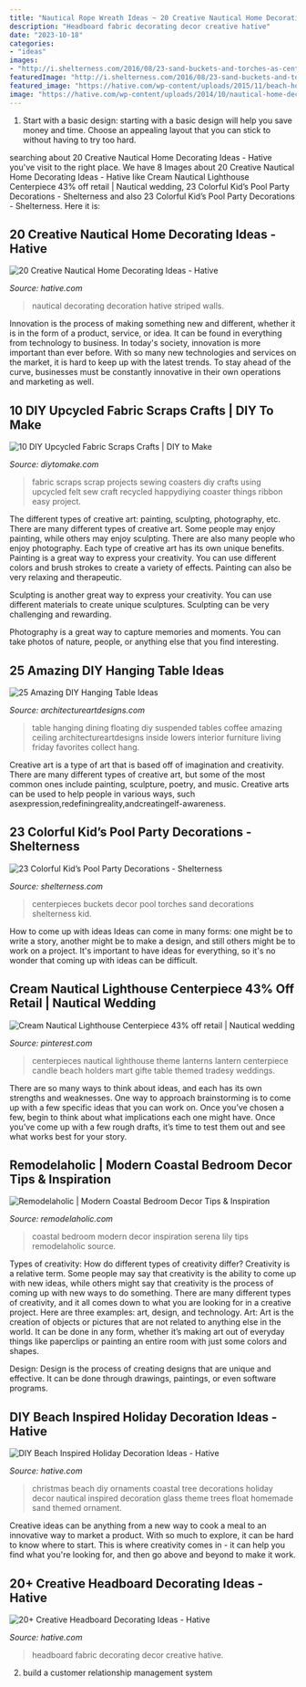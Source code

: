 ```yaml
---
title: "Nautical Rope Wreath Ideas ~ 20 Creative Nautical Home Decorating Ideas"
description: "Headboard fabric decorating decor creative hative"
date: "2023-10-18"
categories:
- "ideas"
images:
- "http://i.shelterness.com/2016/08/23-sand-buckets-and-torches-as-centerpieces-and-decor.jpg"
featuredImage: "http://i.shelterness.com/2016/08/23-sand-buckets-and-torches-as-centerpieces-and-decor.jpg"
featured_image: "https://hative.com/wp-content/uploads/2015/11/beach-holiday-decorations/7-diy-beach-inspired-holiday-decoration-ideas.jpg"
image: "https://hative.com/wp-content/uploads/2014/10/nautical-home-decorating-ideas/17-striped-walls.jpg"
---
```



1. Start with a basic design: starting with a basic design will help you save money and time. Choose an appealing layout that you can stick to without having to try too hard.

	

		
searching about 20 Creative Nautical Home Decorating Ideas - Hative you've visit to the right place. We have 8 Images about 20 Creative Nautical Home Decorating Ideas - Hative like Cream Nautical Lighthouse Centerpiece 43% off retail | Nautical wedding, 23 Colorful Kid’s Pool Party Decorations - Shelterness and also 23 Colorful Kid’s Pool Party Decorations - Shelterness. Here it is:
		
    
## 20 Creative Nautical Home Decorating Ideas - Hative

<img loading=lazy src="https://hative.com/wp-content/uploads/2014/10/nautical-home-decorating-ideas/17-striped-walls.jpg" onerror="this.onerror=null;this.src='https://tse3.mm.bing.net/th?id=OIP.Fjj6hJK9z2WwNBK1MxgvLgHaLZ&amp;pid=15.1';" alt="20 Creative Nautical Home Decorating Ideas - Hative">

_Source: hative.com_

>nautical decorating decoration hative striped walls. 

	

Innovation is the process of making something new and different, whether it is in the form of a product, service, or idea. It can be found in everything from technology to business. In today's society, innovation is more important than ever before. With so many new technologies and services on the market, it is hard to keep up with the latest trends. To stay ahead of the curve, businesses must be constantly innovative in their own operations and marketing as well.

    
## 10 DIY Upcycled Fabric Scraps Crafts | DIY To Make

<img loading=lazy src="http://www.diytomake.com/wp-content/uploads/2016/01/ribbon-scraps.jpg" onerror="this.onerror=null;this.src='https://tse1.mm.bing.net/th?id=OIP.3bMckHt1MUJaqGv5r1arrAHaLH&amp;pid=15.1';" alt="10 DIY Upcycled Fabric Scraps Crafts | DIY to Make">

_Source: diytomake.com_

>fabric scraps scrap projects sewing coasters diy crafts using upcycled felt sew craft recycled happydiying coaster things ribbon easy project. 

	

The different types of creative art: painting, sculpting, photography, etc.
There are many different types of creative art. Some people may enjoy painting, while others may enjoy sculpting. There are also many people who enjoy photography. Each type of creative art has its own unique benefits.
Painting is a great way to express your creativity. You can use different colors and brush strokes to create a variety of effects. Painting can also be very relaxing and therapeutic.

Sculpting is another great way to express your creativity. You can use different materials to create unique sculptures. Sculpting can be very challenging and rewarding.

Photography is a great way to capture memories and moments. You can take photos of nature, people, or anything else that you find interesting.

    
## 25 Amazing DIY Hanging Table Ideas

<img loading=lazy src="http://www.architectureartdesigns.com/wp-content/uploads/2013/09/2012.jpg" onerror="this.onerror=null;this.src='https://tse4.mm.bing.net/th?id=OIP.hwfHDg9o4eLt5q3as4MdiQHaLL&amp;pid=15.1';" alt="25 Amazing DIY Hanging Table Ideas">

_Source: architectureartdesigns.com_

>table hanging dining floating diy suspended tables coffee amazing ceiling architectureartdesigns inside lowers interior furniture living friday favorites collect hang. 

	

Creative art is a type of art that is based off of imagination and creativity. There are many different types of creative art, but some of the most common ones include painting, sculpture, poetry, and music. Creative arts can be used to help people in various ways, such asexpression,redefiningreality,andcreatingelf-awareness.

    
## 23 Colorful Kid’s Pool Party Decorations - Shelterness

<img loading=lazy src="http://i.shelterness.com/2016/08/23-sand-buckets-and-torches-as-centerpieces-and-decor.jpg" onerror="this.onerror=null;this.src='https://tse2.mm.bing.net/th?id=OIP.VCydzvejtamXauXJbnaZVAAAAA&amp;pid=15.1';" alt="23 Colorful Kid’s Pool Party Decorations - Shelterness">

_Source: shelterness.com_

>centerpieces buckets decor pool torches sand decorations shelterness kid. 

	

How to come up with ideas
Ideas can come in many forms: one might be to write a story, another might be to make a design, and still others might be to work on a project. It's important to have ideas for everything, so it's no wonder that coming up with ideas can be difficult.

    
## Cream Nautical Lighthouse Centerpiece 43% Off Retail | Nautical Wedding

<img loading=lazy src="https://i.pinimg.com/originals/29/84/a3/2984a32fd286db454fe6d8d1491ff5dd.jpg" onerror="this.onerror=null;this.src='https://tse3.mm.bing.net/th?id=OIP.dZpq_X_7k2youlKDwzgv_gHaKw&amp;pid=15.1';" alt="Cream Nautical Lighthouse Centerpiece 43% off retail | Nautical wedding">

_Source: pinterest.com_

>centerpieces nautical lighthouse theme lanterns lantern centerpiece candle beach holders mart gifte table themed tradesy weddings. 

	

There are so many ways to think about ideas, and each has its own strengths and weaknesses. One way to approach brainstorming is to come up with a few specific ideas that you can work on. Once you’ve chosen a few, begin to think about what implications each one might have. Once you’ve come up with a few rough drafts, it’s time to test them out and see what works best for your story.

    
## Remodelaholic | Modern Coastal Bedroom Decor Tips &amp; Inspiration

<img loading=lazy src="https://www.remodelaholic.com/wp-content/uploads/2016/10/coastal-inspiration-6.jpg" onerror="this.onerror=null;this.src='https://tse3.mm.bing.net/th?id=OIP.Q6R_f8RJ4YYIa5OTiI6hYgHaJQ&amp;pid=15.1';" alt="Remodelaholic | Modern Coastal Bedroom Decor Tips &amp; Inspiration">

_Source: remodelaholic.com_

>coastal bedroom modern decor inspiration serena lily tips remodelaholic source. 

	

Types of creativity: How do different types of creativity differ?
Creativity is a relative term. Some people may say that creativity is the ability to come up with new ideas, while others might say that creativity is the process of coming up with new ways to do something. There are many different types of creativity, and it all comes down to what you are looking for in a creative project. Here are three examples: art, design, and technology.
Art: Art is the creation of objects or pictures that are not related to anything else in the world. It can be done in any form, whether it’s making art out of everyday things like paperclips or painting an entire room with just some colors and shapes.

Design: Design is the process of creating designs that are unique and effective. It can be done through drawings, paintings, or even software programs.

    
## DIY Beach Inspired Holiday Decoration Ideas - Hative

<img loading=lazy src="https://hative.com/wp-content/uploads/2015/11/beach-holiday-decorations/7-diy-beach-inspired-holiday-decoration-ideas.jpg" onerror="this.onerror=null;this.src='https://tse1.mm.bing.net/th?id=OIP.aPa0grScN2tcpQIF1mXuwgHaKo&amp;pid=15.1';" alt="DIY Beach Inspired Holiday Decoration Ideas - Hative">

_Source: hative.com_

>christmas beach diy ornaments coastal tree decorations holiday decor nautical inspired decoration glass theme trees float homemade sand themed ornament. 

	

Creative ideas can be anything from a new way to cook a meal to an innovative way to market a product. With so much to explore, it can be hard to know where to start. This is where creativity comes in - it can help you find what you're looking for, and then go above and beyond to make it work.

    
## 20+ Creative Headboard Decorating Ideas - Hative

<img loading=lazy src="https://hative.com/wp-content/uploads/2015/01/headboard-decorating-ideas/6-white-fabric-decor.jpg" onerror="this.onerror=null;this.src='https://tse3.mm.bing.net/th?id=OIP.k1zMLAMdoBWiZIdvEmsb3AHaLJ&amp;pid=15.1';" alt="20+ Creative Headboard Decorating Ideas - Hative">

_Source: hative.com_

>headboard fabric decorating decor creative hative. 

	

2. build a customer relationship management system

